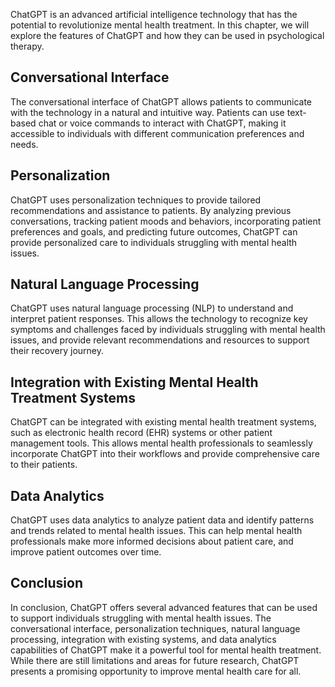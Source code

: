 

ChatGPT is an advanced artificial intelligence technology that has the potential to revolutionize mental health treatment. In this chapter, we will explore the features of ChatGPT and how they can be used in psychological therapy.

Conversational Interface
------------------------

The conversational interface of ChatGPT allows patients to communicate with the technology in a natural and intuitive way. Patients can use text-based chat or voice commands to interact with ChatGPT, making it accessible to individuals with different communication preferences and needs.

Personalization
---------------

ChatGPT uses personalization techniques to provide tailored recommendations and assistance to patients. By analyzing previous conversations, tracking patient moods and behaviors, incorporating patient preferences and goals, and predicting future outcomes, ChatGPT can provide personalized care to individuals struggling with mental health issues.

Natural Language Processing
---------------------------

ChatGPT uses natural language processing (NLP) to understand and interpret patient responses. This allows the technology to recognize key symptoms and challenges faced by individuals struggling with mental health issues, and provide relevant recommendations and resources to support their recovery journey.

Integration with Existing Mental Health Treatment Systems
---------------------------------------------------------

ChatGPT can be integrated with existing mental health treatment systems, such as electronic health record (EHR) systems or other patient management tools. This allows mental health professionals to seamlessly incorporate ChatGPT into their workflows and provide comprehensive care to their patients.

Data Analytics
--------------

ChatGPT uses data analytics to analyze patient data and identify patterns and trends related to mental health issues. This can help mental health professionals make more informed decisions about patient care, and improve patient outcomes over time.

Conclusion
----------

In conclusion, ChatGPT offers several advanced features that can be used to support individuals struggling with mental health issues. The conversational interface, personalization techniques, natural language processing, integration with existing systems, and data analytics capabilities of ChatGPT make it a powerful tool for mental health treatment. While there are still limitations and areas for future research, ChatGPT presents a promising opportunity to improve mental health care for all.
